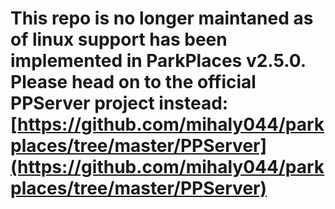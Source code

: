# This repo is no longer maintaned as of linux support has been implemented in ParkPlaces v2.5.0. Please head on to the official PPServer project instead: [https://github.com/mihaly044/parkplaces/tree/master/PPServer](https://github.com/mihaly044/parkplaces/tree/master/PPServer)
